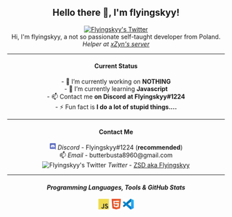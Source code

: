 <div align="center">
    <h2> Hello there 👋, I'm flyingskyy! </h2>
    <a href="https://twitter.com/zsdiwnl">
        <img alt="Flyingskyy's Twitter", width="25px" src="https://cdn4.iconfinder.com/data/icons/social-media-icons-the-circle-set/48/twitter_circle-512.png">
    </a>
    <br>
    Hi, I'm flyingskyy, a not so passionate self-taught developer from Poland.
    <br>
    <i>Helper at <a href="https://dsc.gg/xzyn">xZyn's server</a></i>
    <br>
    <hr>
    <h4> Current Status </h4>
    - 🔭 I’m currently working on <strong>NOTHING</strong><br>
    - 🌱 I’m currently learning <strong>Javascript</strong><br>
    - 📫 Contact me <strong>on Discord at Flyingskyy#1224</strong><br>
    - ⚡ Fun fact is <strong>I do a lot of stupid things....</strong>
    <hr>
    <h4> Contact Me </h4>
    <img alt="", width="15px" src="https://raw.githubusercontent.com/Anish-Shobith/Anish-Shobith/master/assets/discord.svg"> <i>Discord</i> - Flyingskyy#1224 (<strong>recommended</strong>)
    <br>
    📫 <i>Email</i> - butterbusta8960@gmail.com
    <br>
    <img alt="Flyingskyy's Twitter", width="15px" src="https://cdn4.iconfinder.com/data/icons/social-media-icons-the-circle-set/48/twitter_circle-512.png"> <i>Twitter</i> -     <a href="https://twitter.com/zsdiwnl">ZSD aka Flyingskyy</a>
    <hr>
    <h4> <i> Programming Languages, Tools & GitHub Stats </i> </h4>
    <code><img width="25px" src="https://raw.githubusercontent.com/Anish-Shobith/Anish-Shobith/master/assets/javascript.svg"></code>
    <code><img width="25px" src="https://raw.githubusercontent.com/Anish-Shobith/Anish-Shobith/master/assets/html.svg"></code>
    <code><img width="25px" src="https://raw.githubusercontent.com/Anish-Shobith/Anish-Shobith/master/assets/visualstudiocode.svg"></code>
    <table class="tg" style="undefined;table-layout: fixed; width: 381px">
</div>
